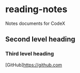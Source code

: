 # reading-notes
Notes documents for CodeX
## Second level heading

### Third level heading

[GitHub]https://github.com
